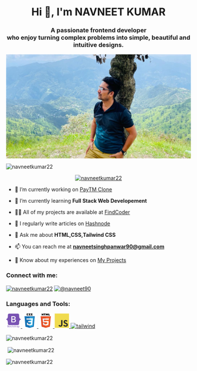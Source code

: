 <h1 align="center">Hi 👋, I'm NAVNEET KUMAR</h1>
<h3 align="center">A passionate frontend developer <br> who enjoy turning complex problems into simple, beautiful and intuitive designs.</h3>

<img align="center" src="https://github.com/navneetkumar22/portfolio/blob/master/myImage.jpg" />

<p align="left"> <img src="https://komarev.com/ghpvc/?username=navneetkumar22&label=Profile%20views&color=0e75b6&style=flat" alt="navneetkumar22" /> </p>

<p align="center"> <a href="https://github.com/ryo-ma/github-profile-trophy"><img src="https://github-profile-trophy.vercel.app/?username=navneetkumar22" alt="navneetkumar22" height="80" /></a> </p>

- 🔭 I’m currently working on [PayTM Clone](https://github.com/navneetkumar22/Paytm_Clone_tailwind)

- 🌱 I’m currently learning **Full Stack Web Developement**

- 👨‍💻 All of my projects are available at [FindCoder](https://www.findcoder.io/u/navneet90)

- 📝 I regularly write articles on [Hashnode](https://navneet90.hashnode.dev/)

- 💬 Ask me about **HTML,CSS,Tailwind CSS**

- 📫 You can reach me at **navneetsinghpanwar90@gmail.com**

- 📄 Know about my experiences on [My Projects](navneetkumar.netlify.app)

<h3 align="left">Connect with me:</h3>
<p align="left">
<a href="https://linkedin.com/in/navneetkumar22" target="blank"><img align="center" src="https://raw.githubusercontent.com/rahuldkjain/github-profile-readme-generator/master/src/images/icons/Social/linked-in-alt.svg" alt="navneetkumar22" height="30" width="40" /></a>
<a href="https://hashnode.com/@navneet90" target="blank"><img align="center" src="https://raw.githubusercontent.com/rahuldkjain/github-profile-readme-generator/master/src/images/icons/Social/hashnode.svg" alt="@navneet90" height="30" width="40" /></a>
</p>

<h3 align="left">Languages and Tools:</h3>
<p align="left"> <a href="https://getbootstrap.com" target="_blank" rel="noreferrer"> <img src="https://raw.githubusercontent.com/devicons/devicon/master/icons/bootstrap/bootstrap-plain-wordmark.svg" alt="bootstrap" width="40" height="40"/> </a> <a href="https://www.w3schools.com/css/" target="_blank" rel="noreferrer"> <img src="https://raw.githubusercontent.com/devicons/devicon/master/icons/css3/css3-original-wordmark.svg" alt="css3" width="40" height="40"/> </a> <a href="https://www.w3.org/html/" target="_blank" rel="noreferrer"> <img src="https://raw.githubusercontent.com/devicons/devicon/master/icons/html5/html5-original-wordmark.svg" alt="html5" width="40" height="40"/> </a> <a href="https://developer.mozilla.org/en-US/docs/Web/JavaScript" target="_blank" rel="noreferrer"> <img src="https://raw.githubusercontent.com/devicons/devicon/master/icons/javascript/javascript-original.svg" alt="javascript" width="40" height="40"/> </a> <a href="https://tailwindcss.com/" target="_blank" rel="noreferrer"> <img src="https://www.vectorlogo.zone/logos/tailwindcss/tailwindcss-icon.svg" alt="tailwind" width="40" height="40"/> </a> </p>

<p><img align="center" src="https://github-readme-stats.vercel.app/api/top-langs?username=navneetkumar22&show_icons=true&locale=en&layout=compact" alt="navneetkumar22" /></p>

<p>&nbsp;<img align="center" src="https://github-readme-stats.vercel.app/api?username=navneetkumar22&show_icons=true&locale=en" alt="navneetkumar22" /></p>

<p><img align="center" src="https://github-readme-streak-stats.herokuapp.com/?user=navneetkumar22&" alt="navneetkumar22" /></p>

